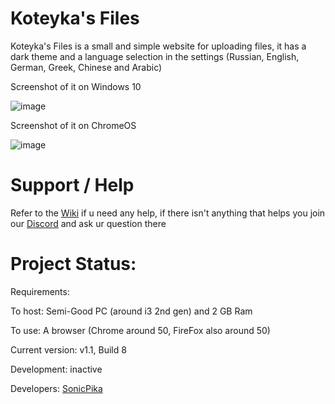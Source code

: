 # Koteyka's Files 

Koteyka's Files is a small and simple website for uploading files, it has a dark theme and a language selection in the settings (Russian, English, German, Greek, Chinese and Arabic)

Screenshot of it on Windows 10

![image](https://github.com/user-attachments/assets/e2c55aea-3db7-4a67-b3ce-cc38561e1b3b)

Screenshot of it on ChromeOS

![image](https://github.com/user-attachments/assets/866dc7bc-042d-48ba-a925-d22e64f774af)

# Support / Help

Refer to the [Wiki](https://github.com/SonicPikaLiDNY/KoteykaFiles/wiki) if u need any help, if there isn't anything that helps you join our [Discord](http://discord.lidny.online) and ask ur question there

# Project Status:

Requirements: 

To host: Semi-Good PC (around i3 2nd gen) and 2 GB Ram 

To use: A browser (Chrome around 50, FireFox also around 50)

Current version: v1.1, Build 8

Development: inactive

Developers: [SonicPika](https://github.com/SonicPikaLiDNY)
